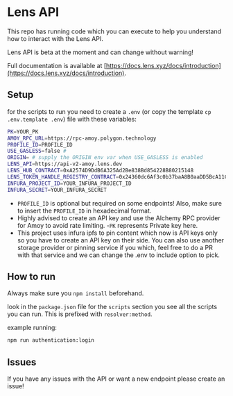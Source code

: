 # Lens API

This repo has running code which you can execute to help you understand how to interact with the Lens API.

Lens API is beta at the moment and can change without warning!

Full documentation is available at [https://docs.lens.xyz/docs/introduction](https://docs.lens.xyz/docs/introduction).

## Setup

for the scripts to run you need to create a `.env` (or copy the template `cp .env.template .env`) file with these variables:

```bash
PK=YOUR_PK
AMOY_RPC_URL=https://rpc-amoy.polygon.technology
PROFILE_ID=PROFILE_ID
USE_GASLESS=false # 
ORIGIN= # supply the ORIGIN env var when USE_GASLESS is enabled
LENS_API=https://api-v2-amoy.lens.dev
LENS_HUB_CONTRACT=0xA2574D9DdB6A325Ad2Be838Bd854228B80215148
LENS_TOKEN_HANDLE_REGISTRY_CONTRACT=0x24360dc6Af3c0b37baA8B0aaDD5BcA11C1a1389A
INFURA_PROJECT_ID=YOUR_INFURA_PROJECT_ID
INFURA_SECRET=YOUR_INFURA_SECRET
```

- `PROFILE_ID` is optional but required on some endpoints! Also, make sure to insert the `PROFILE_ID` in hexadecimal format.
- Highly advised to create an API key and use the Alchemy RPC provider for Amoy to avoid rate limiting. -`PK` represents Private key here.
- This project uses infura ipfs to pin content which now is API keys only so you have to create an API key on their side. You can also use another storage provider or pinning service if you which, feel free to do a PR with that service and we can change the .env to include option to pick.

## How to run

Always make sure you `npm install` beforehand.

look in the `package.json` file for the `scripts` section you see all the scripts you can run. This is prefixed with `resolver:method`.

example running:

```bash
npm run authentication:login
```

## Issues

If you have any issues with the API or want a new endpoint please create an issue!
